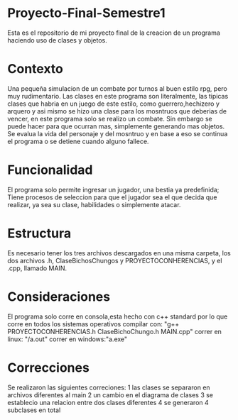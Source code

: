 # Proyecto-Final-Semestre1

Esta es el repositorio de mi proyecto final de la creacion de un programa haciendo uso de clases y objetos.

# Contexto 
Una pequeña simulacion de un combate por turnos al buen estilo rpg, pero muy rudimentario. Las clases en este programa son literalmente, las tipicas clases que habria en un juego de este estilo, como guerrero,hechizero y arquero y asi mismo se hizo una clase para los mosntruos que deberias de vencer, en este programa solo se realizo un combate. Sin embargo se puede hacer para que ocurran mas, simplemente generando mas objetos. Se evalua la vida del personaje y del mosntruo y en base a eso se continua el programa o se detiene cuando alguno fallece.

# Funcionalidad
El programa solo permite ingresar un jugador, una bestia ya predefinida;
Tiene procesos de seleccion para que el jugador sea el que decida que realizar, ya sea su clase, habilidades o simplemente atacar.

# Estructura
Es necesario tener los tres archivos descargados en una misma carpeta, los dos archivos .h, ClaseBichosChungos y PROYECTOCONHERENCIAS, y el .cpp, llamado MAIN.

# Consideraciones 
El programa solo corre en consola,esta hecho con c++ standard por lo que corre en todos los sistemas operativos 
compilar con: "g++ PROYECTOCONHERENCIAS.h ClaseBichoChungo.h MAIN.cpp"
correr en linux: "/a.out"
correr en windows:"a.exe"

# Correcciones
Se realizaron las siguientes correciones:
1 las clases se separaron en archivos diferentes al main
2 un cambio en el diagrama de clases 
3 se establecio una relacion entre dos clases diferentes 
4 se generaron 4 subclases en total

